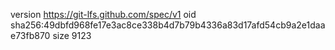 version https://git-lfs.github.com/spec/v1
oid sha256:49dbfd968fe17e3ac8ce338b4d7b79b4336a83d17afd54cb9a2e1daae73fb870
size 9123

